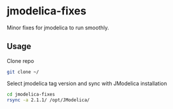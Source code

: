# jmodelica-fixes
Minor fixes for jmodelica to run smoothly.

## Usage

Clone repo
```bash
git clone ~/
```
Select jmodelica tag version and sync with JModelica installation
```bash
cd jmodelica-fixes
rsync -a 2.1.1/ /opt/JModelica/
```
